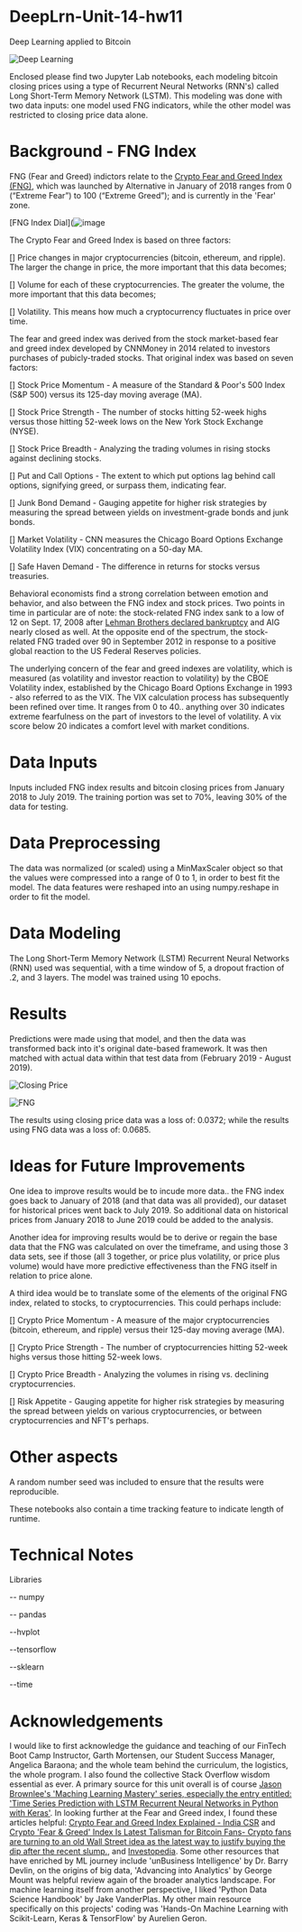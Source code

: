 # DeepLrn-Unit-14-hw11
Deep Learning applied to Bitcoin 



![Deep Learning](Images/deep-learning.jpg)

Enclosed please find two Jupyter Lab notebooks, each modeling bitcoin closing prices using a type of Recurrent Neural Networks (RNN's) called Long Short-Term Memory Network (LSTM).  This modeling was done with two data inputs: one model used FNG indicators, while the other model was restricted to closing price data alone. 

# Background - FNG Index

FNG (Fear and Greed) indictors relate to the [Crypto Fear and Greed Index (FNG)](https://alternative.me/crypto/fear-and-greed-index/), which was launched by Alternative in January of 2018 ranges from 0 (“Extreme Fear”) to 100 (“Extreme Greed”); and is currently in the 'Fear' zone.

[FNG Index Dial](![image](https://user-images.githubusercontent.com/90283165/147410164-022d2885-bab1-4b36-b6fa-65c7bfccb41d.png)

The Crypto Fear and Greed Index is based on three factors:

[] Price changes in major cryptocurrencies (bitcoin, ethereum, and ripple). The larger the change in price, the more important that this data becomes;

[] Volume for each of these cryptocurrencies. The greater the volume, the more important that this data becomes;

[] Volatility. This means how much a cryptocurrency fluctuates in price over time.

The fear and greed index was derived from the stock market-based fear and greed index developed by CNNMoney in 2014 related to investors purchases of pubicly-traded stocks. That original index was based on seven factors:


[] Stock Price Momentum - A measure of the Standard & Poor's 500 Index (S&P 500) versus its 125-day moving average (MA).

[] Stock Price Strength - The number of stocks hitting 52-week highs versus those hitting 52-week lows on the New York Stock Exchange (NYSE).

[] Stock Price Breadth - Analyzing the trading volumes in rising stocks against declining stocks.

[] Put and Call Options - The extent to which put options lag behind call options, signifying greed, or surpass them, indicating fear.

[] Junk Bond Demand - Gauging appetite for higher risk strategies by measuring the spread between yields on investment-grade bonds and junk bonds.

[] Market Volatility - CNN measures the Chicago Board Options Exchange Volatility Index (VIX) concentrating on a 50-day MA.

[] Safe Haven Demand - The difference in returns for stocks versus treasuries.

Behavioral economists find a strong correlation between emotion and behavior, and also between the FNG index and stock prices. Two points in time in particular are of note: the stock-related FNG index sank to a low of 12 on Sept. 17, 2008 after [Lehman Brothers declared bankruptcy](https://www.investopedia.com/articles/economics/09/lehman-brothers-collapse.asp) and AIG nearly closed as well. At the opposite end of the spectrum, the stock-related FNG traded over 90 in September 2012 in response to a positive global reaction to the US Federal Reserves policies. 

The underlying concern of the fear and greed indexes are volatility, which is measured (as volatility and investor reaction to volatility) by the CBOE Volatility index, established by the Chicago Board Options Exchange in 1993 - also referred to as the VIX. The VIX calculation process has subsequently been refined over time. It ranges from 0 to 40.. anything over 30 indicates extreme fearfulness on the part of investors to the level of volatility. A vix score below 20 indicates a comfort level with market conditions.  

# Data Inputs

Inputs included FNG index results and bitcoin closing prices from January 2018 to July 2019. The training portion was set to 70%, leaving 30% of the data for testing. 

# Data Preprocessing

The data was normalized (or scaled) using a MinMaxScaler object so that the values were compressed into a range of 0 to 1, in order to best fit the model.  The data features were reshaped into an using numpy.reshape in order to fit the model. 

# Data Modeling

The Long Short-Term Memory Network (LSTM) Recurrent Neural Networks (RNN) used was sequential, with a time window of 5, a dropout fraction of .2, and 3 layers. The model was trained using 10 epochs. 

# Results

Predictions were made using that model, and then the data was transformed back into it's original date-based framework. It was then matched with actual data within that test data from (February 2019 - August 2019). 


![Closing Price](Images/Closing_Price_Real_v_Predicted.png)

![FNG](Images/FNG_Real_v_Predicted.png)

The results using closing price data was a loss of: 0.0372; while the results using FNG data was a loss of: 0.0685. 


# Ideas for Future Improvements

One idea to improve results would be to incude more data.. the FNG index goes back to January of 2018 (and that data was all provided), our dataset for historical prices went back to July 2019. So additional data on historical prices from January 2018 to June 2019 could be added to the analysis. 

Another idea for improving results would be to derive or regain the base data that the FNG was calculated on over the timeframe, and using those 3 data sets, see if those (all 3 together, or price plus volatility, or price plus volume) would have more predictive effectiveness than the FNG itself in relation to price alone. 

A third idea would be to translate some of the elements of the original FNG index, related to stocks, to cryptocurrencies. This could perhaps include:

[] Crypto Price Momentum - A measure of the major cryptocurrencies (bitcoin, ethereum, and ripple) versus their 125-day moving average (MA).

[] Crypto Price Strength - The number of cryptocurrencies hitting 52-week highs versus those hitting 52-week lows.

[] Crypto Price Breadth - Analyzing the volumes in rising vs. declining cryptocurrencies.

[] Risk Appetite - Gauging appetite for higher risk strategies by measuring the spread between yields on various cryptocurrencies, or between cryptocurrencies and NFT's perhaps.

# Other aspects

A random number seed was included to ensure that the results were reproducible.

These notebooks also contain a time tracking feature to indicate length of runtime.

# Technical Notes

Libraries

-- numpy

-- pandas

--hvplot

--tensorflow

--sklearn

--time


# Acknowledgements

I would like to first acknowledge the guidance and teaching of our FinTech Boot Camp Instructor, Garth Mortensen, our Student Success Manager, Angelica Baraona; and the whole team behind the curriculum, the logistics, the whole program. I also found the collective Stack Overflow wisdom essential as ever. A primary source for this unit overall is of course [Jason Brownlee's 'Maching Learning Mastery' series, especially the entry entitled: 'Time Series Prediction with LSTM Recurrent Neural Networks in Python with Keras'](https://machinelearningmastery.com/time-series-prediction-lstm-recurrent-neural-networks-python-keras/). In looking further at the Fear and Greed index, I found these articles helpful: [Crypto Fear and Greed Index Explained - India CSR](https://indiacsr.in/crypto-fear-and-greed-index-explained/) and [Crypto 'Fear & Greed' Index Is Latest Talisman for Bitcoin Fans- Crypto fans are turning to an old Wall Street idea as the latest way to justify buying the dip after the recent slump.](https://www.bloomberg.com/news/articles/2021-12-07/crypto-fear-greed-index-is-latest-talisman-for-bitcoin-fans), and [Investopedia](https://www.investopedia.com/terms/f/fear-and-greed-index.asp).  Some other resources that have enriched by ML journey include 'unBusiness Intelligence' by Dr. Barry Devlin, on the origins of big data,  'Advancing into Analytics' by George Mount was helpful review again of the broader analytics landscape. For machine learning itself from another perspective, I liked 'Python Data Science Handbook' by Jake VanderPlas. My other main resource specifically on this projects' coding was 'Hands-On Machine Learning with Scikit-Learn, Keras & TensorFlow' by Aurelien Geron. 

